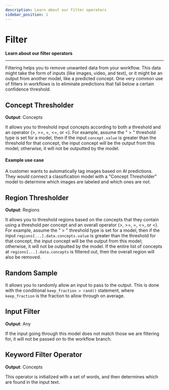 ```yaml
---
description: Learn about our filter operators
sidebar_position: 1
---
```


# Filter

**Learn about our filter operators**
<hr />

Filtering helps you to remove unwanted data from your workflow. This data might take the form of inputs (like images, video, and text), or it might be an output from another model, like a predicted concept. One very common use of filters in workflows is to eliminate predictions that fall below a certain confidence threshold.

## Concept Thresholder 

**Output**: Concepts

It allows you to threshold input concepts according to both a threshold and an operator (>, >=, =, <=, or <). For example, assume the " > " threshold type is set for a model, then if the input `concept.value` is greater than the threshold for that concept, the input concept will be the output from this model; otherwise, it will not be outputted by the model. 

#### Example use case

A customer wants to automatically tag images based on AI predictions. They would connect a classification model with a "Concept Thresholder" model to determine which images are labeled and which ones are not.

## Region Thresholder 

**Output**: Regions

It allows you to threshold regions based on the concepts that they contain using a threshold per concept and an overall operator (>, >=, =, <=, or <). For example, assume the " > " threshold type is set for a model, then if the input `regions[...].data.concepts.value` is greater than the threshold for that concept, the input concept will be the output from this model; otherwise, it will not be outputted by the model. If the entire list of concepts at `regions[...].data.concepts` is filtered out, then the overall region will also be removed.

## Random Sample

It allows you to randomly allow an input to pass to the output. This is done with the conditional `keep_fraction > rand()` statement, where `keep_fraction` is the fraction to allow through on average.

## Input Filter 

**Output**: Any

If the input going through this model does not match those we are filtering for, it will not be passed on to the workflow branch.

## Keyword Filter Operator 

**Output**: Concepts

This operator is initialized with a set of words, and then determines which are found in the input text. 
